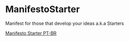 # ManifestoStarter
Manifest for those that develop your ideas a.k.a Starters

[Manifesto Starter PT-BR](https://github.com/Cyfth/ManifestoStarter/blob/master/ManifestoPT-BR.md)

